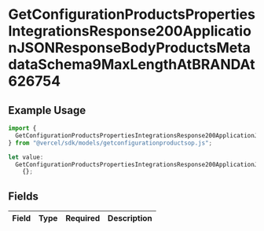 # GetConfigurationProductsPropertiesIntegrationsResponse200ApplicationJSONResponseBodyProductsMetadataSchema9MaxLengthAtBRANDAt626754

## Example Usage

```typescript
import {
  GetConfigurationProductsPropertiesIntegrationsResponse200ApplicationJSONResponseBodyProductsMetadataSchema9MaxLengthAtBRANDAt626754,
} from "@vercel/sdk/models/getconfigurationproductsop.js";

let value:
  GetConfigurationProductsPropertiesIntegrationsResponse200ApplicationJSONResponseBodyProductsMetadataSchema9MaxLengthAtBRANDAt626754 =
    {};
```

## Fields

| Field       | Type        | Required    | Description |
| ----------- | ----------- | ----------- | ----------- |